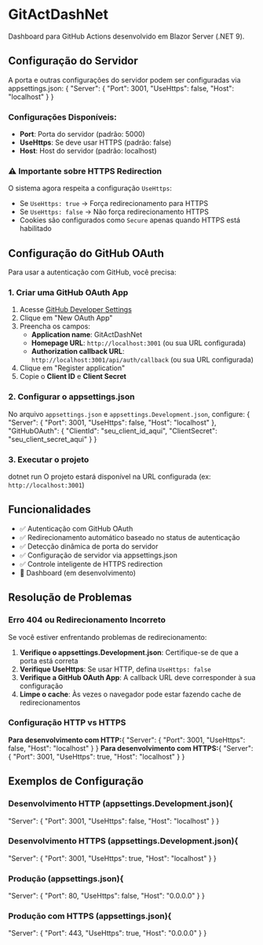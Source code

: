 ﻿# GitActDashNet

Dashboard para GitHub Actions desenvolvido em Blazor Server (.NET 9).

## Configuração do Servidor

A porta e outras configurações do servidor podem ser configuradas via appsettings.json:
{
  "Server": {
    "Port": 3001,
    "UseHttps": false,
    "Host": "localhost"
  }
}
### Configurações Disponíveis:

- **Port**: Porta do servidor (padrão: 5000)
- **UseHttps**: Se deve usar HTTPS (padrão: false)
- **Host**: Host do servidor (padrão: localhost)

### ⚠️ Importante sobre HTTPS Redirection

O sistema agora respeita a configuração `UseHttps`:
- Se `UseHttps: true` → Força redirecionamento para HTTPS
- Se `UseHttps: false` → Não força redirecionamento HTTPS
- Cookies são configurados como `Secure` apenas quando HTTPS está habilitado

## Configuração do GitHub OAuth

Para usar a autenticação com GitHub, você precisa:

### 1. Criar uma GitHub OAuth App

1. Acesse [GitHub Developer Settings](https://github.com/settings/developers)
2. Clique em "New OAuth App"
3. Preencha os campos:
   - **Application name**: GitActDashNet
   - **Homepage URL**: `http://localhost:3001` (ou sua URL configurada)
   - **Authorization callback URL**: `http://localhost:3001/api/auth/callback` (ou sua URL configurada)
4. Clique em "Register application"
5. Copie o **Client ID** e **Client Secret**

### 2. Configurar o appsettings.json

No arquivo `appsettings.json` e `appsettings.Development.json`, configure:
{
  "Server": {
    "Port": 3001,
    "UseHttps": false,
    "Host": "localhost"
  },
  "GitHubOAuth": {
    "ClientId": "seu_client_id_aqui",
    "ClientSecret": "seu_client_secret_aqui"
  }
}
### 3. Executar o projeto
dotnet run
O projeto estará disponível na URL configurada (ex: `http://localhost:3001`)

## Funcionalidades

- ✅ Autenticação com GitHub OAuth
- ✅ Redirecionamento automático baseado no status de autenticação
- ✅ Detecção dinâmica de porta do servidor
- ✅ Configuração de servidor via appsettings.json
- ✅ Controle inteligente de HTTPS redirection
- 🚧 Dashboard (em desenvolvimento)

## Resolução de Problemas

### Erro 404 ou Redirecionamento Incorreto

Se você estiver enfrentando problemas de redirecionamento:

1. **Verifique o appsettings.Development.json**: Certifique-se de que a porta está correta
2. **Verifique UseHttps**: Se usar HTTP, defina `UseHttps: false`
3. **Verifique a GitHub OAuth App**: A callback URL deve corresponder à sua configuração
4. **Limpe o cache**: Às vezes o navegador pode estar fazendo cache de redirecionamentos

### Configuração HTTP vs HTTPS

**Para desenvolvimento com HTTP:**{
  "Server": {
    "Port": 3001,
    "UseHttps": false,
    "Host": "localhost"
  }
}
**Para desenvolvimento com HTTPS:**{
  "Server": {
    "Port": 3001,
    "UseHttps": true,
    "Host": "localhost"
  }
}
## Exemplos de Configuração

### Desenvolvimento HTTP (appsettings.Development.json){
  "Server": {
    "Port": 3001,
    "UseHttps": false,
    "Host": "localhost"
  }
}
### Desenvolvimento HTTPS (appsettings.Development.json){
  "Server": {
    "Port": 3001,
    "UseHttps": true,
    "Host": "localhost"
  }
}
### Produção (appsettings.json){
  "Server": {
    "Port": 80,
    "UseHttps": false,
    "Host": "0.0.0.0"
  }
}
### Produção com HTTPS (appsettings.json){
  "Server": {
    "Port": 443,
    "UseHttps": true,
    "Host": "0.0.0.0"
  }
}